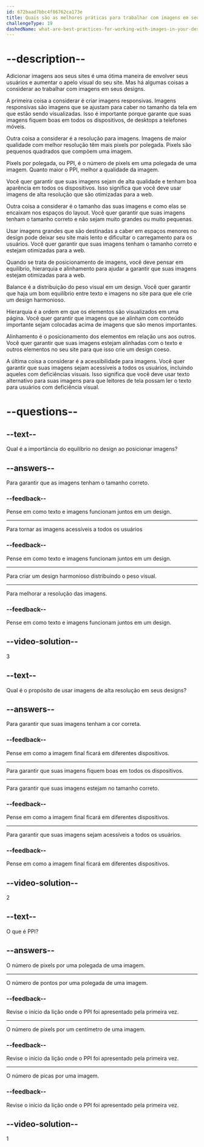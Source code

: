```yaml
---
id: 672baad7bbc4f86762ca173e
title: Quais são as melhores práticas para trabalhar com imagens em seus designs?
challengeType: 19
dashedName: what-are-best-practices-for-working-with-images-in-your-designs
---
```


# --description--

Adicionar imagens aos seus sites é uma ótima maneira de envolver seus usuários e aumentar o apelo visual do seu site. Mas há algumas coisas a considerar ao trabalhar com imagens em seus designs.

A primeira coisa a considerar é criar imagens responsivas. Imagens responsivas são imagens que se ajustam para caber no tamanho da tela em que estão sendo visualizadas. Isso é importante porque garante que suas imagens fiquem boas em todos os dispositivos, de desktops a telefones móveis.

Outra coisa a considerar é a resolução para imagens. Imagens de maior qualidade com melhor resolução têm mais pixels por polegada. Pixels são pequenos quadrados que compõem uma imagem.

Pixels por polegada, ou PPI, é o número de pixels em uma polegada de uma imagem. Quanto maior o PPI, melhor a qualidade da imagem.

Você quer garantir que suas imagens sejam de alta qualidade e tenham boa aparência em todos os dispositivos. Isso significa que você deve usar imagens de alta resolução que são otimizadas para a web.

Outra coisa a considerar é o tamanho das suas imagens e como elas se encaixam nos espaços do layout. Você quer garantir que suas imagens tenham o tamanho correto e não sejam muito grandes ou muito pequenas.

Usar imagens grandes que são destinadas a caber em espaços menores no design pode deixar seu site mais lento e dificultar o carregamento para os usuários. Você quer garantir que suas imagens tenham o tamanho correto e estejam otimizadas para a web.

Quando se trata de posicionamento de imagens, você deve pensar em equilíbrio, hierarquia e alinhamento para ajudar a garantir que suas imagens estejam otimizadas para a web.

Balance é a distribuição do peso visual em um design. Você quer garantir que haja um bom equilíbrio entre texto e imagens no site para que ele crie um design harmonioso.

Hierarquia é a ordem em que os elementos são visualizados em uma página. Você quer garantir que imagens que se alinham com conteúdo importante sejam colocadas acima de imagens que são menos importantes.

Alinhamento é o posicionamento dos elementos em relação uns aos outros. Você quer garantir que suas imagens estejam alinhadas com o texto e outros elementos no seu site para que isso crie um design coeso.

A última coisa a considerar é a acessibilidade para imagens. Você quer garantir que suas imagens sejam acessíveis a todos os usuários, incluindo aqueles com deficiências visuais. Isso significa que você deve usar texto alternativo para suas imagens para que leitores de tela possam ler o texto para usuários com deficiência visual.

# --questions--

## --text--

Qual é a importância do equilíbrio no design ao posicionar imagens?

## --answers--

Para garantir que as imagens tenham o tamanho correto.

### --feedback--

Pense em como texto e imagens funcionam juntos em um design.

---

Para tornar as imagens acessíveis a todos os usuários

### --feedback--

Pense em como texto e imagens funcionam juntos em um design.

---

Para criar um design harmonioso distribuindo o peso visual.

---

Para melhorar a resolução das imagens.

### --feedback--

Pense em como texto e imagens funcionam juntos em um design.

## --video-solution--

3

## --text--

Qual é o propósito de usar imagens de alta resolução em seus designs?

## --answers--

Para garantir que suas imagens tenham a cor correta.

### --feedback--

Pense em como a imagem final ficará em diferentes dispositivos.

---

Para garantir que suas imagens fiquem boas em todos os dispositivos.

---

Para garantir que suas imagens estejam no tamanho correto.

### --feedback--

Pense em como a imagem final ficará em diferentes dispositivos.

---

Para garantir que suas imagens sejam acessíveis a todos os usuários.

### --feedback--

Pense em como a imagem final ficará em diferentes dispositivos.

## --video-solution--

2

## --text--

O que é PPI?

## --answers--

O número de pixels por uma polegada de uma imagem.

---

O número de pontos por uma polegada de uma imagem.

### --feedback--

Revise o início da lição onde o PPI foi apresentado pela primeira vez.

---

O número de pixels por um centímetro de uma imagem.

### --feedback--

Revise o início da lição onde o PPI foi apresentado pela primeira vez.

---

O número de picas por uma imagem.

### --feedback--

Revise o início da lição onde o PPI foi apresentado pela primeira vez.

## --video-solution--

1
